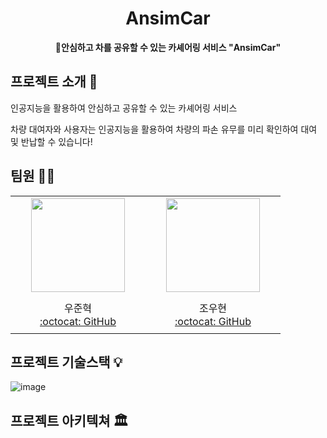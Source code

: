 <h1 align="middle">AnsimCar</h1>
<p align="middle"><strong>🚗안심하고 차를 공유할 수 있는 카셰어링 서비스 "AnsimCar"</strong></p>

## 프로젝트 소개 📝

인공지능을 활용하여 안심하고 공유할 수 있는 카셰어링 서비스


차량 대여자와 사용자는 인공지능을 활용하여 차량의 파손 유무를 미리 확인하여 대여 및 반납할 수 있습니다!

## 팀원 👨‍👨‍

<table align=center>
    <tr height="160px">
        <td align="center" width="200px">
            <a href="https://github.com/oddnine"><img height="150px" width="150px" src="https://avatars.githubusercontent.com/u/90389323?v=4"/></a>
            <br />
        </td>
        <td align="center" width="200px">
            <a href="https://github.com/woohyeonjoe"><img height="150px" width="150px" src="https://avatars.githubusercontent.com/u/106286686?v=4"/></a>
            <br />
        </td>
    </tr>
    <tr height="60px">
        <td align="center">
        <a>우준혁</a><br>
            <a href="https://github.com/oddnine">:octocat: GitHub</a>
            <br />
        </td>
        <td align="center">
        <a>조우현</a><br>
            <a href="https://github.com/woohyeonjoe">:octocat: GitHub</a>
            <br />
    </tr>
</table>

## 프로젝트 기술스택 💡
![image](https://github.com/AnsimCar/asc-spring-server/assets/106286686/9b9f877e-325a-48c2-b813-73b6d2efecce)

## 프로젝트 아키텍쳐 🏛
